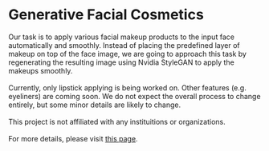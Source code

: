# Generative Facial Cosmetics
Our task is to apply various facial makeup products to the input face automatically and smoothly. Instead of placing the predefined layer of makeup on top of the face image, we are going to approach this task by regenerating the resulting image using Nvidia StyleGAN to apply the makeups smoothly.<br><br>
Currently, only lipstick applying is being worked on. Other features (e.g. eyeliners) are coming soon. We do not expect the overall process to change entirely, but some minor details are likely to change.<br><br>
This project is not affiliated with any instituitions or organizations. <br><br>
For more details, please visit <a href="https://comtalyst.com/#/pages/GFC">this page</a>.
<br>
